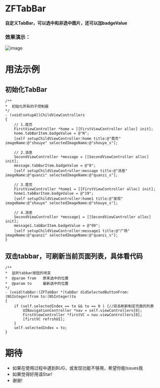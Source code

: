 # ZFTabBar
**自定义TabBar，可以选中和非选中图片，还可以加badgeValue**

### 效果演示：
![image](https://github.com/renzifeng/ZFTabBar/raw/master/ScreenShot.png)

# 用法示例

## 初始化TabBar
``` objc
/**
*  初始化所有的子控制器
*/
- (void)setupAllChildViewControllers
{
    // 1.首页
    FirstViewController *home = [[FirstViewController alloc] init];
    home.tabBarItem.badgeValue = @"N";
    [self setupChildViewController:home title:@"首页" imageName:@"shouye" selectedImageName:@"shouye_s"];

    // 2.消息
    SecondViewController *message = [[SecondViewController alloc] init];
    message.tabBarItem.badgeValue = @"8";
    [self setupChildViewController:message title:@"消息" imageName:@"quanzi" selectedImageName:@"quanzi_s"];

    // 3.首页
    FirstViewController *home1 = [[FirstViewController alloc] init];
    home1.tabBarItem.badgeValue = @"19";
    [self setupChildViewController:home1 title:@"发现" imageName:@"shouye" selectedImageName:@"shouye_s"];

    // 4.消息
    SecondViewController *message1 = [[SecondViewController alloc] init];
    message1.tabBarItem.badgeValue = @"99";
    [self setupChildViewController:message1 title:@"广场" imageName:@"quanzi" selectedImageName:@"quanzi_s"];
}
```
## 双击tabbar，可刷新当前页面列表，具体看代码
```objc
/**
*  监听tabbar按钮的改变
*  @param from   原来选中的位置
*  @param to     最新选中的位置
*/
- (void)tabBar:(ZFTabBar *)tabBar didSelectedButtonFrom:(NSInteger)from to:(NSInteger)to
{
    if (self.selectedIndex == to && to == 0 ) {//双击刷新制定页面的列表
        UINavigationController *nav = self.viewControllers[0];
        FirstViewController *firstVC = nav.viewControllers[0];
        [firstVC refrshUI];
    }
    self.selectedIndex = to;
}

```
# 期待
- 如果在使用过程中遇到BUG，或发现功能不够用，希望你能Issues我
- 如果觉得好用请Star!
- 谢谢!